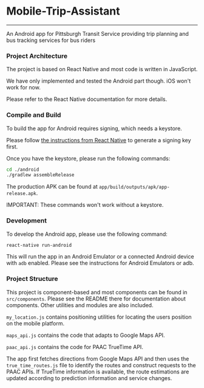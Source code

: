 # Mobile-Trip-Assistant
---------

An Android app for Pittsburgh Transit Service providing trip planning and bus tracking services for bus riders

### Project Architecture

The project is based on React Native and most code is written in JavaScript.

We have only implemented and tested the Android part though. iOS won't work for
now.

Please refer to the React Native documentation for more details.

### Compile and Build

To build the app for Android requires signing, which needs a keystore.

Please follow [the instructions from React Native](https://facebook.github.io/react-native/docs/signed-apk-android.html) to generate a signing key first.

Once you have the keystore, please run the following commands:

```bash
cd ./android
./gradlew assembleRelease
```

The production APK can be found at `app/build/outputs/apk/app-release.apk`.

IMPORTANT: These commands won't work without a keystore.

### Development

To develop the Android app, please use the following command:

```bash
react-native run-android
```

This will run the app in an Android Emulator or a connected Android device with
`adb` enabled. Please see the instructions for Android Emulators or adb.

### Project Structure

This project is component-based and most components can be found in
`src/components`. Please see the README there for documentation about components.
Other utilities and modules are also included.

`my_location.js` contains positioning utilities for locating the users position
on the mobile platform.

`maps_api.js` contains the code that adapts to Google Maps API.

`paac_api.js` contains the code for PAAC TrueTime API.

The app first fetches directions from Google Maps API and then uses the
`true_time_routes.js` file to identify the routes and construct requests to the
PAAC APIs. If TrueTime information is available, the route estimations are
updated according to prediction information and service changes.

